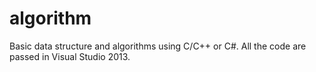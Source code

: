 algorithm
=========

Basic data structure and algorithms using C/C++ or C#. All the code are passed in Visual Studio 2013.
